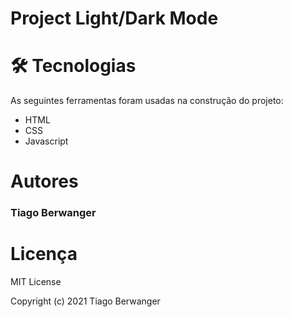 # Project Light/Dark Mode

# 🛠 Tecnologias

As seguintes ferramentas foram usadas na construção do projeto:

- HTML
- CSS 
- Javascript

# Autores

### Tiago Berwanger

# Licença

MIT License

Copyright (c) 2021 Tiago Berwanger

